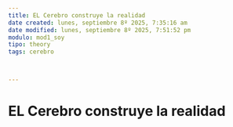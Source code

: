 ```yaml
---
title: EL Cerebro construye la realidad
date created: lunes, septiembre 8º 2025, 7:35:16 am
date modified: lunes, septiembre 8º 2025, 7:51:52 pm
modulo: mod1_soy
tipo: theory
tags: cerebro



---
```


# EL Cerebro construye la realidad
